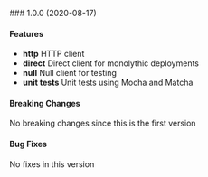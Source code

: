 <a name="1.0.0"></a> ### 1.0.0 (2020-08-17)

#### Features
* **http** HTTP client
* **direct** Direct client for monolythic deployments
* **null** Null client for testing
* **unit tests** Unit tests using Mocha and Matcha

#### Breaking Changes
No breaking changes since this is the first version

#### Bug Fixes
No fixes in this version

